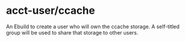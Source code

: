 # acct-user/ccache
An Ebuild to create a user who will own the ccache storage. A self-titled group will be used to share that storage to other users.
